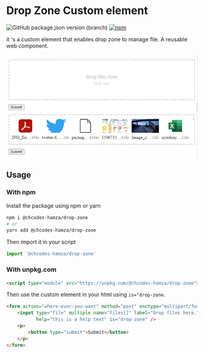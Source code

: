 # **Drop Zone Custom element**
![GitHub package.json version (branch)](https://img.shields.io/github/package-json/v/Hamza-chaouch/drop-zone/main)
[![npm](https://img.shields.io/badge/npm-1.0.2-green)](https://www.npmjs.com/package/@chcodes-hamza/drop-zone)

it 's a custom element that enables drop zone to manage file.
A reusable web component.

![](preview.PNG)

## Usage 

### With npm
Install the package using npm or yarn

```bash
npm i @chcodes-hamza/drop-zone
# or
yarn add @chcodes-hamza/drop-zone
```

Then import it in your script

```js
import '@chcodes-hamza/drop-zone'
```

### With unpkg.com

```html
<script type="module" src="https://unpkg.com/@chcodes-hamza/drop-zone"></script>
```

Then use the custom element in your html using `is="drop-zone`.

```html
<form action="where-ever-you-want" method="post" enctype="multipart/form-data">
    <input type="file" multiple name="files[]" label="Drop files here."
           help="this is a help text" is="drop-zone" />
    <p>
        <button type="submit">Submit</button>
    </p>
</form>
```